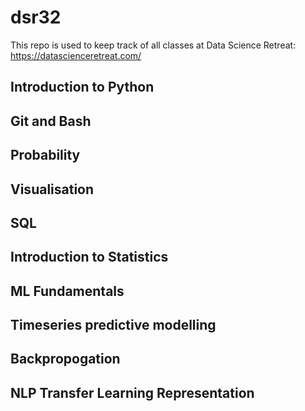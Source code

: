 # dsr32
This repo is used to keep track of all classes at Data Science Retreat: https://datascienceretreat.com/


## Introduction to Python

## Git and Bash

## Probability

## Visualisation

## SQL

## Introduction to Statistics

## ML Fundamentals

## Timeseries predictive modelling

## Backpropogation

## NLP Transfer Learning Representation